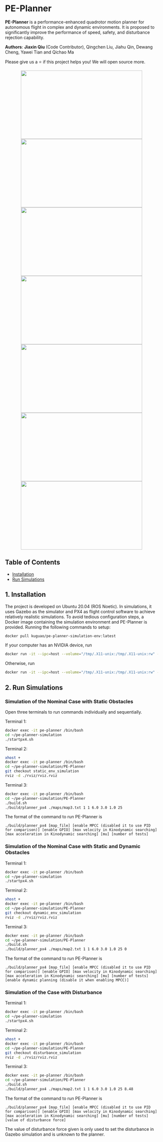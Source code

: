 # PE-Planner

**PE-Planner** is a performance-enhanced quadrotor motion planner for autonomous flight in complex and dynamic environments. It is proposed to significantly improve the performance of speed, safety, and disturbance rejection capability.

__Authors__: **Jiaxin Qiu** (Code Contributor), Qingchen Liu, Jiahu Qin, Dewang Cheng, Yawei Tian and Qichao Ma

Please give us a :star: if this project helps you! We will open source more.

<p align="center">
  <img src="gif/github_video1.gif" width = "400" height = "225"/>
  <br>
  <img src="gif/github_video2.gif" width = "400" height = "225"/>
  <img src="gif/github_video3.gif" width = "400" height = "225"/>
  <img src="gif/github_video4.gif" width = "400" height = "225"/>
  <img src="gif/github_video5.gif" width = "400" height = "225"/>
  <img src="gif/github_video6.gif" width = "400" height = "225"/>
  <img src="gif/github_video7.gif" width = "400" height = "225"/>
</p>

## Table of Contents

* [Installation](#1-installation)
* [Run Simulations](#2-run-simulations)

## 1. Installation
The project is developed on Ubuntu 20.04 (ROS Noetic). In simulations, it uses Gazebo as the simulator and PX4 as flight control software to achieve relatively realistic simulations. To avoid tedious configuration steps, a Docker image containing the simulation environment and PE-Planner is provided. Running the following commands to setup:

```bash
docker pull kuguao/pe-planner-simulation-env:latest
```
If your computer has an NVIDIA device, run
```bash
docker run -it --ipc=host --volume="/tmp/.X11-unix:/tmp/.X11-unix:rw" --gpus all --env="DISPLAY" --env="NVIDIA_DRIVER_CAPABILITIES=all" --env="QT_X11_NO_MITSHM=1" --name="pe-planner" kuguao/pe-planner-simulation-env:latest
```
Otherwise, run
```bash
docker run -it --ipc=host --volume="/tmp/.X11-unix:/tmp/.X11-unix:rw" --env="DISPLAY" --name="pe-planner" kuguao/pe-planner-simulation-env:latest
```

## 2. Run Simulations
### Simulation of the Nominal Case with Static Obstacles
Open three terminals to run commands individually and sequentially.

Terminal 1:
```bash
docker exec -it pe-planner /bin/bash
cd ~/pe-planner-simulation
./startpx4.sh
```
Terminal 2:
```bash
xhost +
docker exec -it pe-planner /bin/bash
cd ~/pe-planner-simulation/PE-Planner
git checkout static_env_simulation
rviz -d ./rviz/rviz.rviz
```
Terminal 3:
```bash
docker exec -it pe-planner /bin/bash
cd ~/pe-planner-simulation/PE-Planner
./build.sh
./build/planner_px4 ./maps/map3.txt 1 1 6.0 3.0 1.0 25
```
The format of the command to run PE-Planner is 
```
./build/planner_px4 [map_file] [enable MPCC (disabled it to use PID for comparison)] [enable GPIO] [max velocity in Kinodynamic searching] [max acceleration in Kinodynamic searching] [mu] [number of tests]
```

### Simulation of the Nominal Case with Static and Dynamic Obstacles
Terminal 1:
```bash
docker exec -it pe-planner /bin/bash
cd ~/pe-planner-simulation
./startpx4.sh
```
Terminal 2:
```bash
xhost +
docker exec -it pe-planner /bin/bash
cd ~/pe-planner-simulation/PE-Planner
git checkout dynamic_env_simulation
rviz -d ./rviz/rviz.rviz
```
Terminal 3:
```bash
docker exec -it pe-planner /bin/bash
cd ~/pe-planner-simulation/PE-Planner
./build.sh
./build/planner_px4 ./maps/map2.txt 1 1 6.0 3.0 1.0 25 0
```
The format of the command to run PE-Planner is 
```
./build/planner_px4 [map_file] [enable MPCC (disabled it to use PID for comparison)] [enable GPIO] [max velocity in Kinodynamic searching] [max acceleration in Kinodynamic searching] [mu] [number of tests] [enable dynamic planning (disable it when enabling MPCC)]
```
### Simulation of the Case with Disturbance
Terminal 1:
```bash
docker exec -it pe-planner /bin/bash
cd ~/pe-planner-simulation
./startpx4.sh
```
Terminal 2:
```bash
xhost +
docker exec -it pe-planner /bin/bash
cd ~/pe-planner-simulation/PE-Planner
git checkout disturbance_simulation
rviz -d ./rviz/rviz.rviz
```
Terminal 3:
```bash
docker exec -it pe-planner /bin/bash
cd ~/pe-planner-simulation/PE-Planner
./build.sh
./build/planner_px4 ./maps/map2.txt 1 1 6.0 3.0 1.0 25 8.48
```
The format of the command to run PE-Planner is 
```
./build/planner_px4 [map_file] [enable MPCC (disabled it to use PID for comparison)] [enable GPIO] [max velocity in Kinodynamic searching] [max acceleration in Kinodynamic searching] [mu] [number of tests] [value of disturbance force]
```
The value of disturbance force given is only used to set the disturbance in Gazebo simulation and is unknown to the planner.
